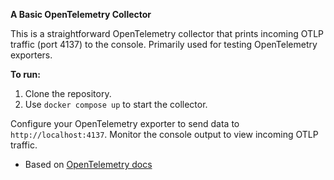 **A Basic OpenTelemetry Collector**

This is a straightforward OpenTelemetry collector that prints incoming OTLP traffic (port 4137) to the console. Primarily used for testing OpenTelemetry exporters.

**To run:**

1. Clone the repository.
2. Use `docker compose up` to start the collector.

Configure your OpenTelemetry exporter to send data to `http://localhost:4137`.
Monitor the console output to view incoming OTLP traffic.

- Based on [OpenTelemetry docs](https://opentelemetry.io/docs/languages/js/exporters/)


